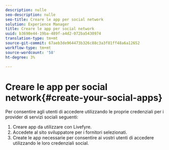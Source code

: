 ```yaml
---
description: nulle
seo-description: nulle
seo-title: Creare le app per social network
solution: Experience Manager
title: Creare le app per social network
uuid: b3698e44-19ba-489f-a4d2-072ba5430974
translation-type: tm+mt
source-git-commit: 67aeb3de964473b326c88c3a3f81ff48a6a12652
workflow-type: tm+mt
source-wordcount: '58'
ht-degree: 3%

---
```



# Creare le app per social network{#create-your-social-apps}

Per consentire agli utenti di accedere utilizzando le proprie credenziali per i provider di servizi sociali seguenti:

1. Creare app da utilizzare con Livefyre.
1. Accedete al sito sviluppatore per i fornitori selezionati.
1. Create le app necessarie per consentire ai vostri utenti di accedere utilizzando le loro credenziali social.
